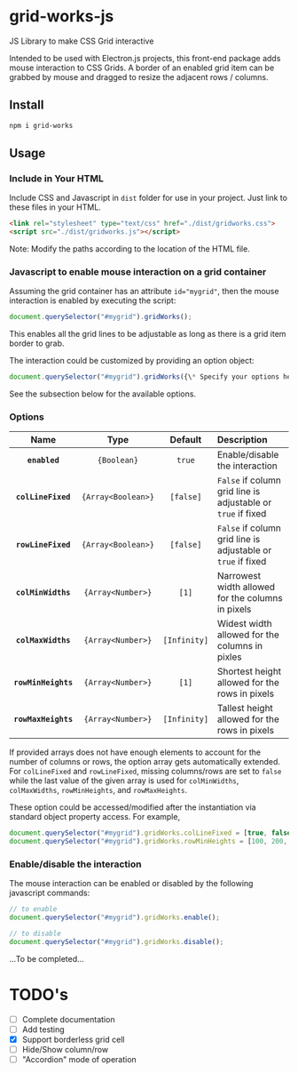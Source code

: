 <!-- [![npm][npm]][npm-url]
[![node][node]][node-url]
[![deps][deps]][deps-url]
[![test][test]][test-url]
[![coverage][cover]][cover-url]
[![chat][chat]][chat-url] -->

# grid-works-js
JS Library to make CSS Grid interactive

Intended to be used with Electron.js projects, this front-end package adds mouse interaction to CSS Grids. A border of an enabled grid item can be grabbed by mouse and dragged to resize the adjacent rows / columns.

## Install

```bash
npm i grid-works
```

## Usage

### Include in Your HTML

Include CSS and Javascript in `dist` folder for use in your project. Just link to these files in your HTML.

```html
<link rel="stylesheet" type="text/css" href="./dist/gridworks.css">
<script src="./dist/gridworks.js"></script>
```

Note: Modify the paths according to the location of the HTML file.

### Javascript to enable mouse interaction on a grid container

Assuming the grid container has an attribute `id="mygrid"`, then the mouse interaction is enabled by executing the script:

```javascript
document.querySelector("#mygrid").gridWorks();
```

This enables all the grid lines to be adjustable as long as there is a grid item border to grab.

The interaction could be customized by providing an option object:

```javascript
document.querySelector("#mygrid").gridWorks({\* Specify your options here *\});
```

See the subsection below for the available options.

### Options

|Name|Type|Default|Description|
|:--:|:--:|:-----:|:----------|
|**`enabled`**|`{Boolean}`| `true` |Enable/disable the interaction|
|**`colLineFixed`**|`{Array<Boolean>}`|`[false]`|`False` if column grid line is adjustable or `true` if fixed|
|**`rowLineFixed`**|`{Array<Boolean>}`|`[false]`|`False` if column grid line is adjustable or `true` if fixed|
|**`colMinWidths`**|`{Array<Number>}`|`[1]`|Narrowest width allowed for the columns in pixels|
|**`colMaxWidths`**|`{Array<Number>}`|`[Infinity]`|Widest width allowed for the columns in pixles|
|**`rowMinHeights`**|`{Array<Number>}`|`[1]`|Shortest height allowed for the rows in pixels|
|**`rowMaxHeights`**|`{Array<Number>}`|`[Infinity]`|Tallest height allowed for the rows in pixels|

If provided arrays does not have enough elements to account for the number of columns or rows, the option array gets automatically extended. For `colLineFixed` and `rowLineFixed`, missing columns/rows are set to `false` while the last value of the given array is used for `colMinWidths`, `colMaxWidths`, `rowMinHeights`, and `rowMaxHeights`.

These option could be accessed/modified after the instantiation via standard object property access. For example,

```javascript
document.querySelector("#mygrid").gridWorks.colLineFixed = [true, false];
document.querySelector("#mygrid").gridWorks.rowMinHeights = [100, 200, 300];
```

### Enable/disable the interaction

The mouse interaction can be enabled or disabled by the following javascript commands:

```javascript
// to enable
document.querySelector("#mygrid").gridWorks.enable();

// to disable
document.querySelector("#mygrid").gridWorks.disable();
```

...To be completed...

# TODO's

- [ ] Complete documentation
- [ ] Add testing
- [X] Support borderless grid cell
- [ ] Hide/Show column/row
- [ ] "Accordion" mode of operation
